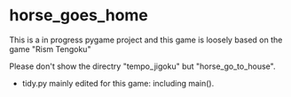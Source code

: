 # horse_goes_home
This is a in progress pygame project and this game is loosely based on the game "Rism Tengoku"

Please don't show the directry "tempo_jigoku" but "horse_go_to_house".

- tidy.py mainly edited for this game: including main(). 
